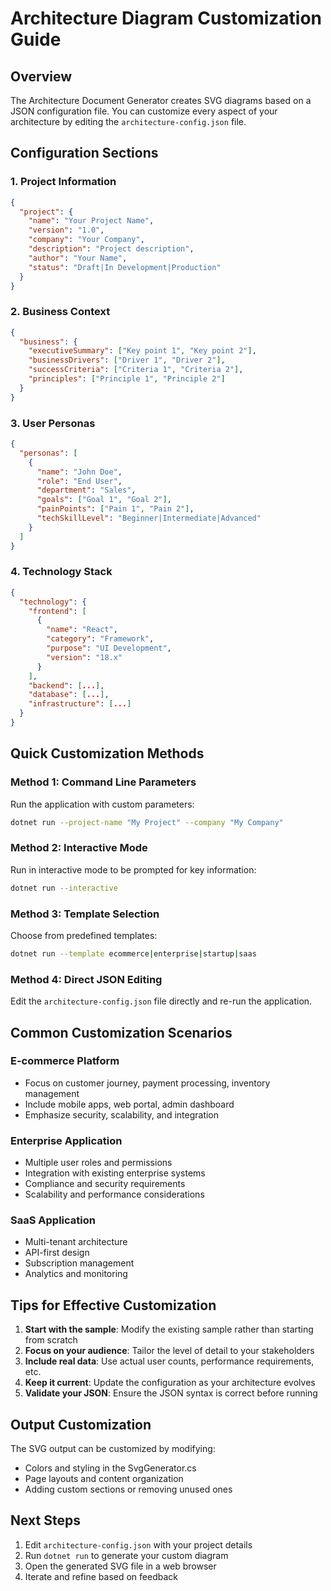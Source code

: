 # Architecture Diagram Customization Guide

## Overview
The Architecture Document Generator creates SVG diagrams based on a JSON configuration file. You can customize every aspect of your architecture by editing the `architecture-config.json` file.

## Configuration Sections

### 1. Project Information
```json
{
  "project": {
    "name": "Your Project Name",
    "version": "1.0",
    "company": "Your Company",
    "description": "Project description",
    "author": "Your Name",
    "status": "Draft|In Development|Production"
  }
}
```

### 2. Business Context
```json
{
  "business": {
    "executiveSummary": ["Key point 1", "Key point 2"],
    "businessDrivers": ["Driver 1", "Driver 2"],
    "successCriteria": ["Criteria 1", "Criteria 2"],
    "principles": ["Principle 1", "Principle 2"]
  }
}
```

### 3. User Personas
```json
{
  "personas": [
    {
      "name": "John Doe",
      "role": "End User",
      "department": "Sales",
      "goals": ["Goal 1", "Goal 2"],
      "painPoints": ["Pain 1", "Pain 2"],
      "techSkillLevel": "Beginner|Intermediate|Advanced"
    }
  ]
}
```

### 4. Technology Stack
```json
{
  "technology": {
    "frontend": [
      {
        "name": "React",
        "category": "Framework",
        "purpose": "UI Development",
        "version": "18.x"
      }
    ],
    "backend": [...],
    "database": [...],
    "infrastructure": [...]
  }
}
```

## Quick Customization Methods

### Method 1: Command Line Parameters
Run the application with custom parameters:
```bash
dotnet run --project-name "My Project" --company "My Company"
```

### Method 2: Interactive Mode
Run in interactive mode to be prompted for key information:
```bash
dotnet run --interactive
```

### Method 3: Template Selection
Choose from predefined templates:
```bash
dotnet run --template ecommerce|enterprise|startup|saas
```

### Method 4: Direct JSON Editing
Edit the `architecture-config.json` file directly and re-run the application.

## Common Customization Scenarios

### E-commerce Platform
- Focus on customer journey, payment processing, inventory management
- Include mobile apps, web portal, admin dashboard
- Emphasize security, scalability, and integration

### Enterprise Application
- Multiple user roles and permissions
- Integration with existing enterprise systems
- Compliance and security requirements
- Scalability and performance considerations

### SaaS Application
- Multi-tenant architecture
- API-first design
- Subscription management
- Analytics and monitoring

## Tips for Effective Customization

1. **Start with the sample**: Modify the existing sample rather than starting from scratch
2. **Focus on your audience**: Tailor the level of detail to your stakeholders
3. **Include real data**: Use actual user counts, performance requirements, etc.
4. **Keep it current**: Update the configuration as your architecture evolves
5. **Validate your JSON**: Ensure the JSON syntax is correct before running

## Output Customization

The SVG output can be customized by modifying:
- Colors and styling in the SvgGenerator.cs
- Page layouts and content organization
- Adding custom sections or removing unused ones

## Next Steps

1. Edit `architecture-config.json` with your project details
2. Run `dotnet run` to generate your custom diagram
3. Open the generated SVG file in a web browser
4. Iterate and refine based on feedback
